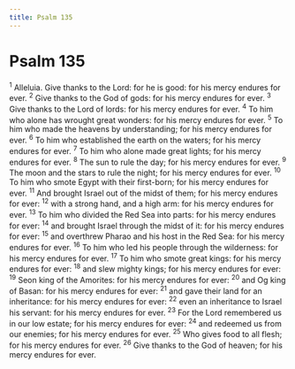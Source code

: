 ```yaml
---
title: Psalm 135
---
```

# Psalm 135

<sup>1</sup> Alleluia. Give thanks to the Lord: for he is good: for his mercy endures for ever. <sup>2</sup> Give thanks to the God of gods: for his mercy endures for ever. <sup>3</sup> Give thanks to the Lord of lords: for his mercy endures for ever. <sup>4</sup> To him who alone has wrought great wonders: for his mercy endures for ever. <sup>5</sup> To him who made the heavens by understanding; for his mercy endures for ever. <sup>6</sup> To him who established the earth on the waters; for his mercy endures for ever. <sup>7</sup> To him who alone made great lights; for his mercy endures for ever. <sup>8</sup> The sun to rule the day; for his mercy endures for ever. <sup>9</sup> The moon and the stars to rule the night; for his mercy endures for ever. <sup>10</sup> To him who smote Egypt with their first-born; for his mercy endures for ever. <sup>11</sup> And brought Israel out of the midst of them; for his mercy endures for ever: <sup>12</sup> with a strong hand, and a high arm: for his mercy endures for ever. <sup>13</sup> To him who divided the Red Sea into parts: for his mercy endures for ever: <sup>14</sup> and brought Israel through the midst of it: for his mercy endures for ever: <sup>15</sup> and overthrew Pharao and his host in the Red Sea: for his mercy endures for ever. <sup>16</sup> To him who led his people through the wilderness: for his mercy endures for ever. <sup>17</sup> To him who smote great kings: for his mercy endures for ever: <sup>18</sup> and slew mighty kings; for his mercy endures for ever: <sup>19</sup> Seon king of the Amorites: for his mercy endures for ever: <sup>20</sup> and Og king of Basan: for his mercy endures for ever: <sup>21</sup> and gave their land for an inheritance: for his mercy endures for ever: <sup>22</sup> even an inheritance to Israel his servant: for his mercy endures for ever. <sup>23</sup> For the Lord remembered us in our low estate; for his mercy endures for ever: <sup>24</sup> and redeemed us from our enemies; for his mercy endures for ever. <sup>25</sup> Who gives food to all flesh; for his mercy endures for ever. <sup>26</sup> Give thanks to the God of heaven; for his mercy endures for ever. 